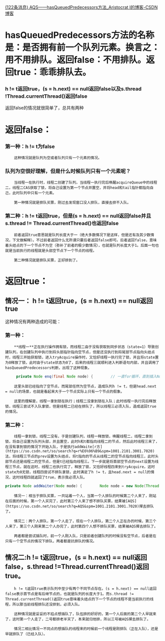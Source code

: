 [(122条消息) AQS——hasQueuedPredecessors方法\_Aristocrat l的博客-CSDN博客](https://blog.csdn.net/qq_57205114/article/details/124083129)

# hasQueuedPredecessors方法的名称是：是否拥有前一个队列元素。换言之：用不用排队。返回false：不用排队。返回true：乖乖排队去。

### **h != t返回true，(s = h.next) == null返回false以及s.thread !Thread.currentThread()返回false**

返回false的情况就很简单了，总共有两种

# 返回false：

### 第一种：h != t为false

        这种情况就是队列为空或者队列只有一个元素的情况。

### 队列为空很好理解，但是什么时候队列只有一个元素呢？

        当线程一在执行时，线程二创建了队列，当线程一执行完后唤醒acquireQueue中的线程二，线程二CAS获取了锁，将自己设置为第一个节点并置空，并将head和tail指针都指向自己，此时队列中只有一个元素。
    
        第一种情况就是排队买票，刚过去发现窗口没人排队，直接去排不入队。

### 第二种：**h != t返回true，但是(s = h.next) == null返回false并且s.thread != Thread.currentThread()也返回false**

        前者返回true意思就是队列长度大于一（绝大多数情况下是这样，但是还有及其少数情况，下文做解释）。不过前者返回什么无所谓只要后者返回false即可。后者返回false，意味着头结点的下一个节点不为空（弥补了前者的极少数情况），也就是队列长度大于1。后面一句也就是当前执行的线程就是头部空节点下一个节点的线程。
    
        第二种情况就是排队买票，正好排到了。

# 返回true：

## 情况一： h != t返回true，(s = h.next) == null返回true

这种情况有两种造成的可能：

### 第一种：

        **线程一**正在执行操作拥有锁，而线程二由于没有获取到同步状态（state=1）导致创建队列，在创建队列中执行到将头部指针指向空节点，但是还没执行到将尾部节点指向头结点时，线程三开始获取锁，进入tryAcquire操作时，又恰好线程一执行完了锁，并且将state置为0释放了锁，此时由于state状态为0了，后来的线程三就顺利进入判断语句内部，并且调用了hasQueuedPredecessors判断，出现了这种现象。

```java
     private Node enq(final Node node) {        // 一直for循环，直到插入Node成功为止        for (;;) {            //拿到AQS指向的尾节点            Node t = tail;            if (t == null) {                // CAS设置首节点，如果设置不成功，那么又会来到下一次循环进行设置，设置的过程CAS原子性                // 注意，这里不是目前线程所在节点，而是new了一个新的空节点                                                                //这里头部已经指向了空节点，而尾部任然为空节点，造成队列h != t，但是head.next = null的场景，也就是看起来大于一个节点实际上只有一个节点的假象                if (compareAndSetHead(new Node()))                    //设置成功，AQS指向的头部变成了新的空节点，开始下一次循环                    tail = head;                                                            } else {                //最后一次循环，AQS的尾部已经有尾部节点了，那么来到else这一边                //将尾部节点赋值给                node.prev = t;                // CAS设置尾结点                if (compareAndSetTail(t, node)) {                    t.next = node;                    return t;                }                //此后的尾节点有两种，一种的包含着线程的尾节点，还有一种是队中只有一个的空节点            }        }    }
```

        这里头部已经指向了空节点，而尾部任然为空节点，造成队列h != t，但是head.next = null的场景，也就是看起来大于一个节点实际上只有一个节点的假象。
    
        这里的理解是，线程一拿到锁在执行；线程二没拿到锁在入队；此时线程一执行完后释放锁，线程三尝试不入队拿锁，但是线程二已经在排队了，所以线程三必须入队，造成返回true的情况。

### 第二种：

        线程一拿到锁，线程二没有，于是创建队列，线程一释放锁，唤醒线程二，线程二拿到锁，将自己设置为队列头部，并且置空，此时h和t都指向线程二的节点，然后此时线程三来了，在没有拿到锁的情况下开始入队，于是执行addWaite[r方](https://so.csdn.net/so/search?q=r%E6%96%B9&spm=1001.2101.3001.7020)法，将线程三节点的prev设置为头结点，将t指向的节点从线程二的空节点指向线程三，此时头部节点还是线程二的空节点，但是t已经指向线程三。下一步就是将首部空节点的next设置为线程三节点，就在这时，线程二也执行完了，释放了锁，又恰好线程四来到tryAcquire，这时state为0无锁，线程四尝试不排队拿锁，此时满足了h != t，且head.next = null的情况，这时线程四就返回了true，表示我必须入队。

```java
private Node addWaiter(Node mode) {        Node node = new Node(Thread.currentThread(), mode);        // Try the fast path of enq; backup to full enq on failure        Node pred = tail;        if (pred != null) {            node.prev = pred;            //线程三没拿到锁，将尾部指向自己            if (compareAndSetTail(pred, node)) {                //此步还没有操作，此时队列h指向空节点，t指向尾节点，但是空节点的next还是null，这时候满足了h ！= t，并且h.next == null的情况。                pred.next = node;                return node;            }                                }        enq(node);        return node;    }
```

        情况一：相当于排队买票，一共站着一个人，当第一个人排队的时候第二个人来了，刚站在后面的时候，第一个人买完了，此时第三个人来了想不排队买票，结果被[AQS](https://so.csdn.net/so/search?q=AQS&spm=1001.2101.3001.7020)撵去排队了。
    
        情况二：两个人排队，第一个人走了，现在一个人排队，第二个人正在办的时候，第三个人来了，第三个人刚来第二个人办完了，此时第四个人想不排队买票，结果被AQS撵去排队了。
    
        两者都是尝试插队时，前一个人刚入队，只是前者创建队列的时候没有空节点，后者是在只有一个空节点的情况下排队，两者都是抗排队的情况。

## 情况二:h != t返回true，(s = h.next) == null返回false，s.thread !=Thread.currentThread()返回true。

        h != t返回true表示队列中至少有两个不同节点存在。(s = h.next) == null返回false表示首节点是有后继节点的，也就是队列的长度大于1。而s.thread != Thread.currentThread()返回true意味着头结点的下一个节点的线程不是当前执行的线程，所以那当前线程排队还没排到，必须入队。
    
        这种情况就是妥妥的不掐点想插队了，队伍排的好好的，第一个人后面的第二个人早就来了，这时第一个人走了，二号都排老半天了，本来就归他排，所以三号被AQS撵去排队了。
    
        情况二相比情况一不同点的想插队的线程来的时候前一个线程是刚排队（正在入队），还是早就排队了（已经入队）。